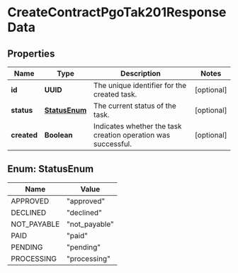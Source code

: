 

# CreateContractPgoTak201ResponseData


## Properties

| Name | Type | Description | Notes |
|------------ | ------------- | ------------- | -------------|
|**id** | **UUID** | The unique identifier for the created task. |  [optional] |
|**status** | [**StatusEnum**](#StatusEnum) | The current status of the task. |  [optional] |
|**created** | **Boolean** | Indicates whether the task creation operation was successful. |  [optional] |



## Enum: StatusEnum

| Name | Value |
|---- | -----|
| APPROVED | &quot;approved&quot; |
| DECLINED | &quot;declined&quot; |
| NOT_PAYABLE | &quot;not_payable&quot; |
| PAID | &quot;paid&quot; |
| PENDING | &quot;pending&quot; |
| PROCESSING | &quot;processing&quot; |



